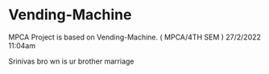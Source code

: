 # Vending-Machine
MPCA Project is based on Vending-Machine. ( MPCA/4TH SEM ) 27/2/2022 11:04am




Srinivas bro wn is ur brother marriage
